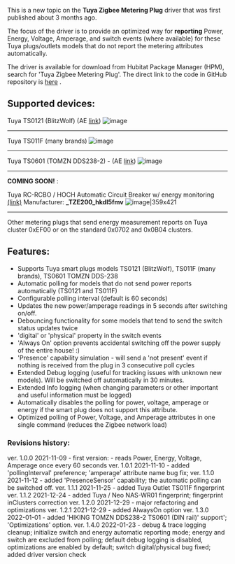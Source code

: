 This is a new topic on the **Tuya Zigbee Metering Plug** driver that was first published about 3 months ago.

The focus of the driver is to provide an optimized way for **reporting**  Power,  Energy,  Voltage, Amperage, and switch events (where available) for these Tuya plugs/outlets models that do not report the metering attributes automatically.

The driver is available for download from Hubitat Package Manager (HPM), search for 'Tuya Zigbee Metering Plug'.  The direct link to the code in GitHub repository is [here](https://raw.githubusercontent.com/kkossev/Hubitat/main/Drivers/Tuya%20Zigbee%20Metering%20Plug/Tuya%20Zigbee%20Metering%20Plug) .

## Supported devices:

Tuya TS0121 (BlitzWolf) (AE [link](https://www.aliexpress.com/store/group/Zigbee-smart-socket/4685106_10000001855269.html?spm=a2g0o.detail.100008.16.77b67a1e7L07Tx))
![image](https://user-images.githubusercontent.com/6189950/147770858-9dbc5b28-7e06-48ae-ab98-8a9c3477dd48.png)

-----------------------------------------------------------------

Tuya TS011F (many brands)
![image](https://user-images.githubusercontent.com/6189950/147770322-e42d4f3f-47ff-4a21-9e90-3f3a98ba7241.png)

----------------------------------------------------------------

Tuya TS0601 (TOMZN DDS238-2) - (AE [link](https://www.aliexpress.com/item/1005002409588154.html))
![image](https://user-images.githubusercontent.com/6189950/147771140-a29c2401-9cd8-4e80-a777-93e0c5e183be.png)

----------------------------------------------------------------
**COMING SOON!** : 

Tuya RC-RCBO / HOCH Automatic Circuit Breaker w/ energy monitoring [(link)](https://www.aliexpress.com/item/1005002976735485.html)
Manufacturer: **_TZE200_hkdl5fmv**
![image|359x421](upload://6hYD4N0kasjVsPvP9Bd2SL9nUyE.jpeg)


--------------------------------------------------------------------

Other metering plugs that send energy measurement reports on Tuya cluster 0xEF00 or on the standard 0x0702 and 0x0B04 clusters.

## Features:
- Supports Tuya smart plugs models TS0121 (BlitzWolf), TS011F (many brands), TS0601 TOMZN DDS-238
- Automatic polling for models that do not send power reports automatically (TS0121 and TS011F)
- Configurable polling interval (default is 60 seconds)
- Updates the new power/amperage readings in 5 seconds after switching on/off.
- Debouncing functionality for some models that tend to send the switch status updates twice
- 'digital' or 'physical' property in the switch events
- 'Always On' option prevents accidental switching off the power supply of the entire house! :) 
- 'Presence' capability simulation - will send a 'not present' event if nothing is received from the plug in 3 consecutive poll cycles
- Extended Debug logging (useful for tracking issues with unknown new models). Will be switched off automatically in 30 minutes.
- Extended Info logging (when changing parameters or other important and useful information must be logged)
- Automatically disables the polling for power, voltage, amperage or energy if the smart plug does not support this attribute.
- Optimized polling of Power, Voltage, and Amperage attributes in one single command (reduces the Zigbee network load)

### Revisions history:

 ver. 1.0.0 2021-11-09 - first version: - reads Power, Energy, Voltage, Amperage once every 60 seconds
 ver. 1.0.1 2021-11-10 - added 'pollingInterval' preference; 'amperage' attribute name bug fix; 
 ver. 1.1.0 2021-11-12 - added 'PresenceSensor' capability; the automatic polling can be switched off.
 ver. 1.1.1 2021-11-25 - added Tuya Outlet TS011F fingerprint
 ver. 1.1.2 2021-12-24 - added Tuya / Neo NAS-WR01 fingerprint; fingerprint inClusters correction
 ver. 1.2.0 2021-12-29 - major refactoring and optimizations
 ver. 1.2.1 2021-12-29 - added AlwaysOn option
 ver. 1.3.0 2022-01-01 - added 'HIKING TOMZN DDS238-2 TS0601 (DIN rail)' support'; 'Optimizations' option.
ver. 1.4.0 2022-01-23  - debug  & trace logging cleanup; initialize switch and energy automatic reporting mode; energy and switch are excluded from polling;   default debug logging is disabled, optimizations are enabled by default; switch digital/physical bug fixed; added driver version check
